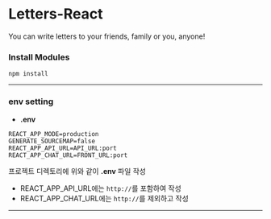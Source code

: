 # Letters-React

You can write letters to your friends, family or you, anyone!

### Install Modules

```
npm install
```

---

### env setting

- **.env**

```
REACT_APP_MODE=production
GENERATE_SOURCEMAP=false
REACT_APP_API_URL=API_URL:port
REACT_APP_CHAT_URL=FRONT_URL:port
```

프로젝트 디렉토리에 위와 같이 **.env** 파일 작성

- REACT_APP_API_URL에는 `http://`를 포함하여 작성
- REACT_APP_CHAT_URL에는 `http://`를 제외하고 작성

---

